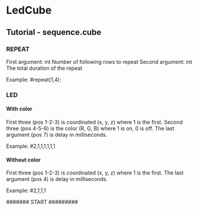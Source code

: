 # LedCube

## Tutorial - sequence.cube
### REPEAT
First argument: int
Number of following rows to repeat
Second argument: int
The total duration of the repeat

Example:
#repeat(1,4):

### LED
#### With color
First three (pos 1-2-3) is coordinated (x, y, z) where 1 is the first.
Second three (pos 4-5-6) is the color (R, G, B) where 1 is on, 0 is off.
The last argument (pos 7) is delay in milliseconds.

Example:
#2,1,1,1,1,1,1

#### Without color
First three (pos 1-2-3) is coordinated (x, y, z) where 1 is the first.
The last argument (pos 4) is delay in milliseconds.

Example:
#2,1,1,1

####### START #########
